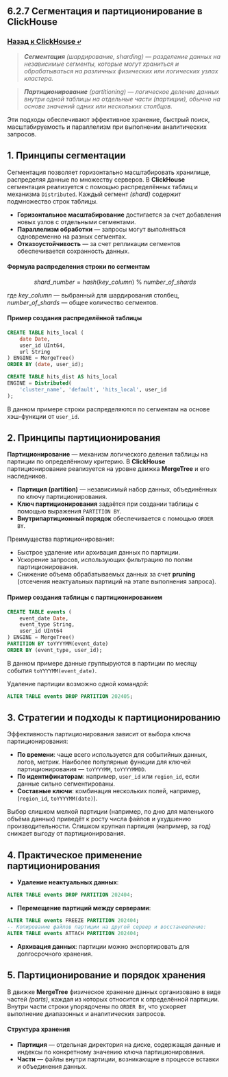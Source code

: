 ## 6.2.7 Сегментация и партиционирование в ClickHouse

### [Назад к ClickHouse ⤶](/data/Module6/data/clickhouse.md)

> _**Сегментация** (шардирование, sharding) — разделение данных на независимые сегменты, которые могут храниться и 
> обрабатываться на различных физических или логических узлах кластера._  

> _**Партиционирование** (partitioning) — логическое деление данных внутри одной таблицы на отдельные части (партиции), 
> обычно на основе значений одних или нескольких столбцов._  

Эти подходы обеспечивают эффективное хранение, быстрый поиск, масштабируемость и параллелизм при выполнении 
аналитических запросов.  

## 1. Принципы сегментации
Сегментация позволяет горизонтально масштабировать хранилище, распределяя данные по множеству серверов. 
В **ClickHouse** сегментация реализуется с помощью распределённых таблиц и механизма `Distributed`. 
Каждый сегмент _(shard)_ содержит подмножество строк таблицы.  

- **Горизонтальное масштабирование** достигается за счет добавления новых узлов с отдельными сегментами.  
- **Параллелизм обработки** — запросы могут выполняться одновременно на разных сегментах.  
- **Отказоустойчивость** — за счет репликации сегментов обеспечивается сохранность данных.  

#### Формула распределения строки по сегментам

$$ shard\_number = hash(key\_column)\ \%\ number\_of\_shards $$

где $key\_column$ — выбранный для шардирования столбец, $number\_of\_shards$ — общее количество сегментов.  

#### Пример создания распределённой таблицы

```sql
CREATE TABLE hits_local (
    date Date,
    user_id UInt64,
    url String
) ENGINE = MergeTree()
ORDER BY (date, user_id);

CREATE TABLE hits_dist AS hits_local
ENGINE = Distributed(
    'cluster_name', 'default', 'hits_local', user_id
);
```

В данном примере строки распределяются по сегментам на основе хэш-функции от `user_id`.

## 2. Принципы партиционирования
**Партиционирование** — механизм логического деления таблицы на партиции по определённому критерию. 
В **ClickHouse** партиционирование реализуется на уровне движка **MergeTree** и его наследников.  

- **Партиция (partition)** — независимый набор данных, объединённых по ключу партиционирования.  
- **Ключ партиционирования** задаётся при создании таблицы с помощью выражения `PARTITION BY`.  
- **Внутрипартиционный порядок** обеспечивается с помощью `ORDER BY`.  

Преимущества партиционирования:  
- Быстрое удаление или архивация данных по партиции.  
- Ускорение запросов, использующих фильтрацию по полям партиционирования.  
- Снижение объема обрабатываемых данных за счет **pruning** (отсечения неактуальных партиций на этапе выполнения запроса).  

#### Пример создания таблицы с партиционированием

```sql
CREATE TABLE events (
    event_date Date,
    event_type String,
    user_id UInt64
) ENGINE = MergeTree()
PARTITION BY toYYYYMM(event_date)
ORDER BY (event_type, user_id);
```

В данном примере данные группыруются в партиции по месяцу события `toYYYYMM(event_date)`.  

Удаление партиции возможно одной командой:  

```sql
ALTER TABLE events DROP PARTITION 202405;
```

## 3. Стратегии и подходы к партиционированию
Эффективность партиционирования зависит от выбора ключа партиционирования:   
- **По времени**: чаще всего используется для событийных данных, логов, метрик. Наиболее популярные функции для ключей 
партиционирования — `toYYYYMM`, `toYYYYMMDD`.  
- **По идентификаторам**: например, `user_id` или `region_id`, если данные сильно сегментированы.  
- **Составные ключи**: комбинация нескольких полей, например, (`region_id`, `toYYYYMM(date)`).  

Выбор слишком мелкой партиции (например, по дню для маленького объёма данных) приведёт к росту числа файлов 
и ухудшению производительности. Слишком крупная партиция (например, за год) снижает выгоду от партиционирования.  

## 4. Практическое применение партиционирования
- **Удаление неактуальных данных**:

```sql
ALTER TABLE events DROP PARTITION 202404;
```
        
- **Перемещение партиций между серверами**:

```sql
ALTER TABLE events FREEZE PARTITION 202404;
-- Копирование файлов партиции на другой сервер и восстановление:
ALTER TABLE events ATTACH PARTITION 202404;
```

- **Архивация данных**: партиции можно экспортировать для долгосрочного хранения.

## 5. Партиционирование и порядок хранения
В движке **MergeTree** физическое хранение данных организовано в виде частей _(parts)_, каждая из которых 
относится к определённой партиции. Внутри части строки упорядочены по `ORDER BY`, что ускоряет выполнение 
диапазонных и аналитических запросов.  

#### Структура хранения
- **Партиция** — отдельная директория на диске, содержащая данные и индексы по конкретному значению ключа 
партиционирования.  
- **Части** — файлы внутри партиции, возникающие в процессе вставки и объединения данных.  